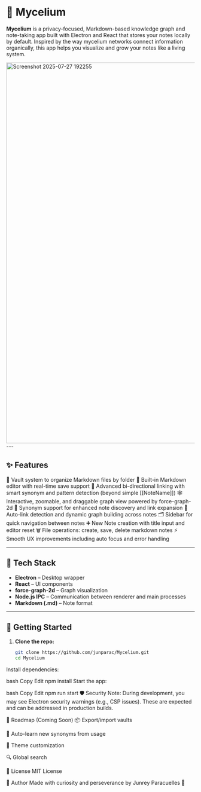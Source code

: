 # 🧠 Mycelium

**Mycelium** is a privacy-focused, Markdown-based knowledge graph and note-taking app built with Electron and React that stores your notes locally by default. Inspired by the way mycelium networks connect information organically, this app helps you visualize and grow your notes like a living system.

<img width="1917" height="1019" alt="Screenshot 2025-07-27 192255" src="https://github.com/user-attachments/assets/ed7b3a15-c92c-414f-aa5f-db6e1e95979f" />
---

## ✨ Features

📁 Vault system to organize Markdown files by folder
📝 Built-in Markdown editor with real-time save support
🧩 Advanced bi-directional linking with smart synonym and pattern detection (beyond simple [[NoteName]])
🕸️ Interactive, zoomable, and draggable graph view powered by force-graph-2d
🔗 Synonym support for enhanced note discovery and link expansion
🔄 Auto-link detection and dynamic graph building across notes
🗂 Sidebar for quick navigation between notes
➕ New Note creation with title input and editor reset
🗑️ File operations: create, save, delete markdown notes
⚡ Smooth UX improvements including auto focus and error handling


---

## 🔧 Tech Stack

- **Electron** – Desktop wrapper
- **React** – UI components
- **force-graph-2d** – Graph visualization
- **Node.js IPC** – Communication between renderer and main processes
- **Markdown (.md)** – Note format

---

## 🚀 Getting Started

1. **Clone the repo:**

   ```bash
   git clone https://github.com/junparac/Mycelium.git
   cd Mycelium
Install dependencies:

bash
Copy
Edit
npm install
Start the app:

bash
Copy
Edit
npm run start
🛡️ Security
Note: During development, you may see Electron security warnings (e.g., CSP issues). These are expected and can be addressed in production builds.

📌 Roadmap (Coming Soon)
📦 Export/import vaults

🧠 Auto-learn new synonyms from usage

🎨 Theme customization

🔍 Global search

📄 License
MIT License

💬 Author
Made with curiosity and perseverance by Junrey Paracuelles 🌱

